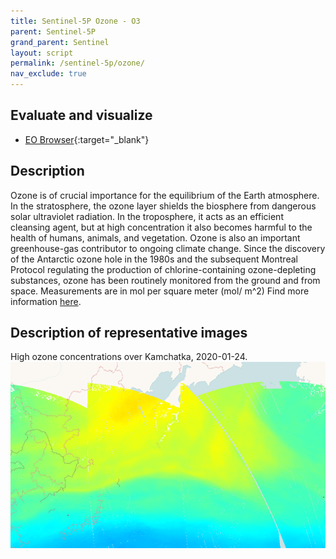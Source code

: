 ```yaml
---
title: Sentinel-5P Ozone - O3
parent: Sentinel-5P
grand_parent: Sentinel
layout: script
permalink: /sentinel-5p/ozone/
nav_exclude: true
---
```



## Evaluate and visualize
 - [EO Browser](https://sentinelshare.page.link/jsmM){:target="_blank"}   

## Description
Ozone is of crucial importance for the equilibrium of the Earth atmosphere. In the stratosphere, the ozone layer shields the biosphere from dangerous solar ultraviolet radiation. In the troposphere, it acts as an efficient cleansing agent, but at high concentration it also becomes harmful to the health of humans, animals, and vegetation. Ozone is also an important greenhouse-gas contributor to ongoing climate change. Since the discovery of the Antarctic ozone hole in the 1980s and the subsequent Montreal Protocol regulating the production of chlorine-containing ozone-depleting substances, ozone has been routinely monitored from the ground and from space. Measurements are in mol per square meter (mol/ m^2)
Find more information [here](https://www.tropomi.eu/data-products/total-ozone-column).

## Description of representative images

High ozone concentrations over Kamchatka, 2020-01-24.
![NO2 tropospheric column](fig/fig1.png)


